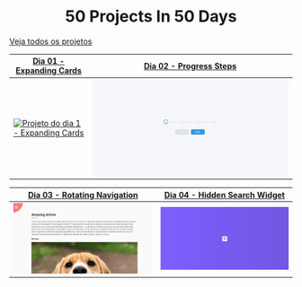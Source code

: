 <h1 align="center">50 Projects In 50 Days</h1>

[Veja todos os projetos](https://joaom00.github.io/50Projects50Days/)

<div align="center">
  <table border="0" cellspacing="0" cellpadding="0">
    <thead>
      <tr>
        <th>
          <strong><a href="https://joaom00.github.io/50Projects50Days/day1-expanding-cards/index.html">Dia 01 - Expanding Cards</a></strong>
        </th>
        <th>
          <strong><a href="https://joaom00.github.io/50Projects50Days/day2-progress-steps/index.html">Dia 02 - Progress Steps</a></strong>
        </th>
      </tr>
    </thead>
    <tbody>
      <tr>
        <td>
          <a href="https://joaom00.github.io/50Projects50Days/day1-expanding-cards/index.html">
            <img
              alt="Projeto do dia 1 - Expanding Cards"
              src="./.github/day1.gif"
            />
          </a>
        </td>
        <td>
          <a href="https://joaom00.github.io/50Projects50Days/day2-progress-steps/index.html">
            <img
              alt="Projeto do dia 2 - Progress Steps"
              src="./images/day2.png"
            />
          </a>
        </td>
      </tr>
    </tbody>
  </table>

  <table border="0" cellspacing="0" cellpadding="0">
    <thead>
      <tr>
        <th>
          <strong><a href="https://joaom00.github.io/50Projects50Days/day3-rotating-navigation/index.html">Dia 03 - Rotating Navigation</a></strong>
        </th>
        <th>
          <strong><a href="https://joaom00.github.io/50Projects50Days/day4-hidden-search-widget/index.html">Dia 04 - Hidden Search Widget</a></strong>
        </th>
      </tr>
    </thead>
    <tbody>
      <tr>
        <td>
          <a href="https://joaom00.github.io/50Projects50Days/day3-rotating-navigation/index.html">
            <img
              alt="Projeto do dia 3 - Rotating Navigation"
              src="./images/day3.png"
            />
          </a>
        </td>
        <td>
          <a href="https://joaom00.github.io/50Projects50Days/day4-hidden-search-widget/index.html">
            <img
              alt="Projeto do dia 04 - Hidden Search Widget"
              src="./images/day4.png"
            />
          </a>
        </td>
      </tr>
    </tbody>
  </table>

</div>
